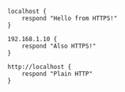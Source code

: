<div class="ex-local-https">

```caddy
localhost {
	respond "Hello from HTTPS!"
}

192.168.1.10 {
	respond "Also HTTPS!"
}

http://localhost {
	respond "Plain HTTP"
}
```

</div>

<script>
window.$_('.ex-local-https code').classList.add('light');
</script>